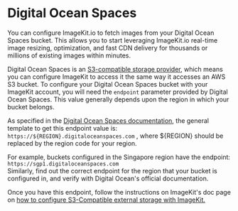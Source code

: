 # Digital Ocean Spaces

You can configure ImageKit.io to fetch images from your Digital Ocean Spaces bucket. This allows you to start leveraging ImageKit.io real-time image resizing, optimization, and fast CDN delivery for thousands or millions of existing images within minutes.

Digital Ocean Spaces is an [S3-compatible storage provider](https://docs.imagekit.io/integration/configure-origin/s3-compatible-external-storages), which means you can configure ImageKit to access it the same way it accesses an AWS S3 bucket. To configure your Digital Ocean Spaces bucket with your ImageKit account, you will need the `endpoint` parameter provided by Digital Ocean Spaces. This value generally depends upon the region in which your bucket belongs. 

As specified in the [Digital Ocean Spaces documentation](https://developers.digitalocean.com/documentation/spaces/), the general template to get this endpoint value is: `https://${REGION}.digitaloceanspaces.com` , where ${REGION} should be replaced by the region code for your region.

For example, buckets configured in the Singapore region have the endpoint: `https://sgp1.digitaloceanspaces.com`   
Similarly, find out the correct endpoint for the region that your bucket is configured in, and verify with Digital Ocean's official documentation. 

Once you have this endpoint, follow the instructions on ImageKit's doc page on [how to configure S3-Compatible external storage with ImageKit.](https://docs.imagekit.io/integration/configure-origin/s3-compatible-external-storages)

